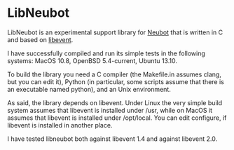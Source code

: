 LibNeubot
=========

LibNeubot is an experimental support library for [Neubot][neubot] that
is written in C and based on [libevent].

[neubot]: https://github.com/neubot/neubot
[libevent]: https://github.com/libevent/libevent

I have successfully compiled and run its simple tests in the following
systems: MacOS 10.8, OpenBSD 5.4-current, Ubuntu 13.10.

To build the library you need a C compiler (the Makefile.in assumes
clang, but you can edit it), Python (in particular, some scripts assume
that there is an executable named python), and an Unix environment.

As said, the library depends on libevent. Under Linux the very simple
build system assumes that libevent is installed under /usr, while on
MacOS it assumes that libevent is installed under /opt/local. You can
edit configure, if libevent is installed in another place.

I have tested libneubot both against libevent 1.4 and against
libevent 2.0.
